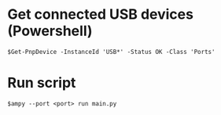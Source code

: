 # Get connected USB devices (Powershell)
```
$Get-PnpDevice -InstanceId 'USB*' -Status OK -Class 'Ports'
```
# Run script
```
$ampy --port <port> run main.py
```